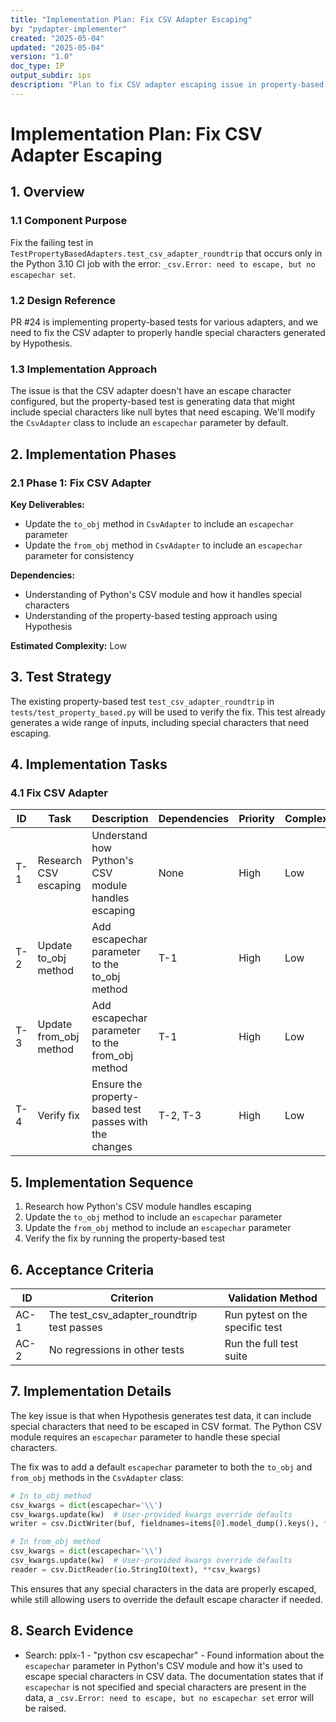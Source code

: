 ```yaml
---
title: "Implementation Plan: Fix CSV Adapter Escaping"
by: "pydapter-implementer"
created: "2025-05-04"
updated: "2025-05-04"
version: "1.0"
doc_type: IP
output_subdir: ips
description: "Plan to fix CSV adapter escaping issue in property-based tests"
---
```


# Implementation Plan: Fix CSV Adapter Escaping

## 1. Overview

### 1.1 Component Purpose

Fix the failing test in `TestPropertyBasedAdapters.test_csv_adapter_roundtrip`
that occurs only in the Python 3.10 CI job with the error:
`_csv.Error: need to escape, but no escapechar set`.

### 1.2 Design Reference

PR #24 is implementing property-based tests for various adapters, and we need to
fix the CSV adapter to properly handle special characters generated by
Hypothesis.

### 1.3 Implementation Approach

The issue is that the CSV adapter doesn't have an escape character configured,
but the property-based test is generating data that might include special
characters like null bytes that need escaping. We'll modify the `CsvAdapter`
class to include an `escapechar` parameter by default.

## 2. Implementation Phases

### 2.1 Phase 1: Fix CSV Adapter

**Key Deliverables:**

- Update the `to_obj` method in `CsvAdapter` to include an `escapechar`
  parameter
- Update the `from_obj` method in `CsvAdapter` to include an `escapechar`
  parameter for consistency

**Dependencies:**

- Understanding of Python's CSV module and how it handles special characters
- Understanding of the property-based testing approach using Hypothesis

**Estimated Complexity:** Low

## 3. Test Strategy

The existing property-based test `test_csv_adapter_roundtrip` in
`tests/test_property_based.py` will be used to verify the fix. This test already
generates a wide range of inputs, including special characters that need
escaping.

## 4. Implementation Tasks

### 4.1 Fix CSV Adapter

| ID  | Task                   | Description                                            | Dependencies | Priority | Complexity |
| --- | ---------------------- | ------------------------------------------------------ | ------------ | -------- | ---------- |
| T-1 | Research CSV escaping  | Understand how Python's CSV module handles escaping    | None         | High     | Low        |
| T-2 | Update to_obj method   | Add escapechar parameter to the to_obj method          | T-1          | High     | Low        |
| T-3 | Update from_obj method | Add escapechar parameter to the from_obj method        | T-1          | High     | Low        |
| T-4 | Verify fix             | Ensure the property-based test passes with the changes | T-2, T-3     | High     | Low        |

## 5. Implementation Sequence

1. Research how Python's CSV module handles escaping
2. Update the `to_obj` method to include an `escapechar` parameter
3. Update the `from_obj` method to include an `escapechar` parameter
4. Verify the fix by running the property-based test

## 6. Acceptance Criteria

| ID   | Criterion                                  | Validation Method               |
| ---- | ------------------------------------------ | ------------------------------- |
| AC-1 | The test_csv_adapter_roundtrip test passes | Run pytest on the specific test |
| AC-2 | No regressions in other tests              | Run the full test suite         |

## 7. Implementation Details

The key issue is that when Hypothesis generates test data, it can include
special characters that need to be escaped in CSV format. The Python CSV module
requires an `escapechar` parameter to handle these special characters.

The fix was to add a default `escapechar` parameter to both the `to_obj` and
`from_obj` methods in the `CsvAdapter` class:

```python
# In to_obj method
csv_kwargs = dict(escapechar='\\')
csv_kwargs.update(kw)  # User-provided kwargs override defaults
writer = csv.DictWriter(buf, fieldnames=items[0].model_dump().keys(), **csv_kwargs)

# In from_obj method
csv_kwargs = dict(escapechar='\\')
csv_kwargs.update(kw)  # User-provided kwargs override defaults
reader = csv.DictReader(io.StringIO(text), **csv_kwargs)
```

This ensures that any special characters in the data are properly escaped, while
still allowing users to override the default escape character if needed.

## 8. Search Evidence

- Search: pplx-1 - "python csv escapechar" - Found information about the
  `escapechar` parameter in Python's CSV module and how it's used to escape
  special characters in CSV data. The documentation states that if `escapechar`
  is not specified and special characters are present in the data, a
  `_csv.Error: need to escape, but no escapechar set` error will be raised.
